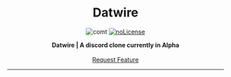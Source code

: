 <div align="center">

<h1 align="center" >Datwire</h1>

![comt](https://img.shields.io/github/last-commit/ultraslayyy/Datwire?style=for-the-badge)
[![noLicense](https://img.shields.io/badge/license-None-lightgrey)](https://https://choosealicense.com/no-permission/)

<p align="center">

**Datwire | A discord clone currently in Alpha**
    <br />
    <br />
    <a href="https://github.com/ultraslayyy/Datwire/pulls">Request Feature</a>
</p>
<hr>

</div>

<br>
